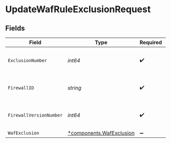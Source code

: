 # UpdateWafRuleExclusionRequest


## Fields

| Field                                                           | Type                                                            | Required                                                        | Description                                                     | Example                                                         |
| --------------------------------------------------------------- | --------------------------------------------------------------- | --------------------------------------------------------------- | --------------------------------------------------------------- | --------------------------------------------------------------- |
| `ExclusionNumber`                                               | *int64*                                                         | :heavy_check_mark:                                              | A numeric ID identifying a WAF exclusion.                       | 1                                                               |
| `FirewallID`                                                    | *string*                                                        | :heavy_check_mark:                                              | Alphanumeric string identifying a WAF Firewall.                 | fW7g2uUGZzb2W9Euo4Mo0r                                          |
| `FirewallVersionNumber`                                         | *int64*                                                         | :heavy_check_mark:                                              | Integer identifying a WAF firewall version.                     | 1                                                               |
| `WafExclusion`                                                  | [*components.WafExclusion](../../models/shared/wafexclusion.md) | :heavy_minus_sign:                                              | N/A                                                             |                                                                 |